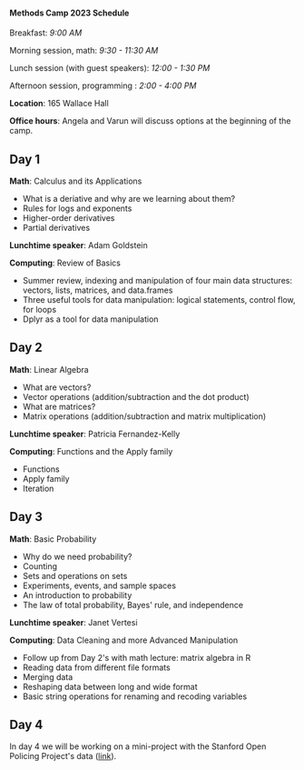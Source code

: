 #### Methods Camp 2023 Schedule 

Breakfast: *9:00 AM*

Morning session, math: *9:30 - 11:30 AM*

Lunch session (with guest speakers): *12:00 - 1:30 PM*  

Afternoon session, programming : *2:00 - 4:00 PM*

**Location**: 165 Wallace Hall

**Office hours**: Angela and Varun will discuss options at the beginning of the camp.

## Day 1

**Math**: Calculus and its Applications

- What is a deriative and why are we learning about them?
- Rules for logs and exponents
- Higher-order derivatives
- Partial derivatives

**Lunchtime speaker**: Adam Goldstein

**Computing**: Review of Basics

- Summer review, indexing and manipulation of four main data structures: vectors, lists, matrices, and data.frames
- Three useful tools for data manipulation: logical statements, control flow, for loops
- Dplyr as a tool for data manipulation

## Day 2

**Math**: Linear Algebra

- What are vectors?
- Vector operations (addition/subtraction and the dot product)
- What are matrices?
- Matrix operations (addition/subtraction and matrix multiplication)

**Lunchtime speaker**: Patricia Fernandez-Kelly

**Computing**: Functions and the Apply family

- Functions
- Apply family 
- Iteration


## Day 3

**Math**: Basic Probability

- Why do we need probability?
- Counting
- Sets and operations on sets
- Experiments, events, and sample spaces
- An introduction to probability
- The law of total probability, Bayes' rule, and independence

**Lunchtime speaker**: Janet Vertesi

**Computing**: Data Cleaning and more Advanced Manipulation

- Follow up from Day 2's with math lecture: matrix algebra in R
- Reading data from different file formats
- Merging data
- Reshaping data between long and wide format
- Basic string operations for renaming and recoding variables

## Day 4

In day 4 we will be working on a mini-project with the Stanford Open Policing Project's data ([link](https://openpolicing.stanford.edu/data/)). 




